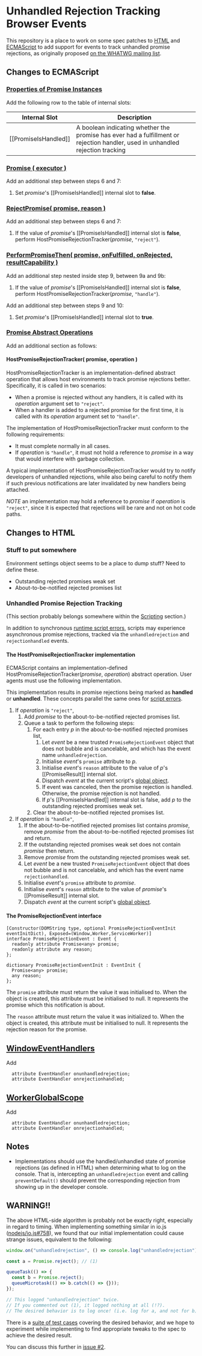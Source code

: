 # Unhandled Rejection Tracking Browser Events

This repository is a place to work on some spec patches to [HTML](http://html.spec.whatwg.org/multipage/) and [ECMAScript](http://people.mozilla.org/~jorendorff/es6-draft.html) to add support for events to track unhandled promise rejections, as originally proposed [on the WHATWG mailing list](http://lists.w3.org/Archives/Public/public-whatwg-archive/2014Sep/0024.html).

## Changes to ECMAScript

### [Properties of Promise Instances](https://people.mozilla.org/~jorendorff/es6-draft.html#sec-properties-of-promise-instances)

Add the following row to the table of internal slots:

Internal Slot        | Description
---------------------|-------------
[[PromiseIsHandled]] | A boolean indicating whether the promise has ever had a fulfillment or rejection handler, used in unhandled rejection tracking

### [Promise ( executor )](https://people.mozilla.org/~jorendorff/es6-draft.html#sec-promise-executor)

Add an additional step between steps 6 and 7:

1. Set _promise_'s [[PromiseIsHandled]] internal slot to **false**.

### [RejectPromise( promise, reason )](https://people.mozilla.org/~jorendorff/es6-draft.html#sec-rejectpromise)

Add an additional step between steps 6 and 7:

1. If the value of _promise_'s [[PromiseIsHandled]] internal slot is **false**, perform HostPromiseRejectionTracker(_promise_, `"reject"`).

### [PerformPromiseThen( promise, onFulfilled, onRejected, resultCapability )](https://people.mozilla.org/~jorendorff/es6-draft.html#sec-performpromisethen)

Add an additional step nested inside step 9, between 9a and 9b:

1. If the value of _promise_'s [[PromiseIsHandled]] internal slot is **false**, perform HostPromiseRejectionTracker(_promise_, `"handle"`).

Add an additional step between steps 9 and 10:

1. Set _promise_'s [[PromiseIsHandled]] internal slot to **true**.

### [Promise Abstract Operations](https://people.mozilla.org/~jorendorff/es6-draft.html#sec-promise-abstract-operations)

Add an additional section as follows:

#### HostPromiseRejectionTracker( promise, operation )

HostPromiseRejectionTracker is an implementation-defined abstract operation that allows host environments to track promise rejections better. Specifically, it is called in two scenarios:

- When a promise is rejected without any handlers, it is called with its _operation_ argument set to `"reject"`.
- When a handler is added to a rejected promise for the first time, it is called with its _operation_ argument set to `"handle"`.

The implementation of HostPromiseRejectionTracker must conform to the following requirements:

- It must complete normally in all cases.
- If _operation_ is `"handle"`, it must not hold a reference to _promise_ in a way that would interfere with garbage collection.

A typical implementation of HostPromiseRejectionTracker would try to notify developers of unhandled rejections, while also being careful to notify them if such previous notifications are later invalidated by new handlers being attached.

_NOTE_ an implementation may hold a reference to _promise_ if _operation_ is `"reject"`, since it is expected that rejections will be rare and not on hot code paths.

## Changes to HTML

### Stuff to put somewhere

Environment settings object seems to be a place to dump stuff? Need to define these.

- Outstanding rejected promises weak set
- About-to-be-notified rejected promises list

### Unhandled Promise Rejection Tracking

(This section probably belongs somewhere within the [Scripting](https://html.spec.whatwg.org/multipage/webappapis.html#scripting) section.)

In addition to synchronous [runtime script errors](https://html.spec.whatwg.org/multipage/webappapis.html#runtime-script-errors), scripts may experience asynchronous promise rejections, tracked via the `unhandledrejection` and `rejectionhandled` events.

#### The HostPromiseRejectionTracker implementation

ECMAScript contains an implementation-defined HostPromiseRejectionTracker(_promise_, _operation_) abstract operation. User agents must use the following implementation.

This implementation results in promise rejections being marked as **handled** or **unhandled**. These concepts parallel the same ones for [script errors](https://html.spec.whatwg.org/multipage/webappapis.html#concept-error-handled).

1. If _operation_ is `"reject"`,
    1. Add _promise_ to the about-to-be-notified rejected promises list.
    1. Queue a task to perform the following steps:
        1. For each entry _p_ in the about-to-be-notified rejected promises list,
            1. Let _event_ be a new trusted `PromiseRejectionEvent` object that does not bubble and is cancelable, and which has the event name `unhandledrejection`.
            1. Initialise _event_'s `promise` attribute to _p_.
            1. Initialise _event_'s `reason` attribute to the value of _p_'s [[PromiseResult]] internal slot.
            1. Dispatch _event_ at the current script's [global object](https://html.spec.whatwg.org/multipage/webappapis.html#global-object).
            1. If event was canceled, then the promise rejection is handled. Otherwise, the promise rejection is not handled.
            1. If _p_'s [[PromiseIsHandled]] internal slot is false, add _p_ to the outstanding rejected promises weak set.
        1. Clear the about-to-be-notified rejected promises list.
1. If _operation_ is `"handle"`,
    1. If the about-to-be-notified rejected promises list contains _promise_, remove _promise_ from the about-to-be-notified rejected promises list and return.
    1. If the outstanding rejected promises weak set does not contain _promise_ then return.
    1. Remove _promise_ from the outstanding rejected promises weak set.
    1. Let _event_ be a new trusted `PromiseRejectionEvent` object that does not bubble and is not cancelable, and which has the event name `rejectionhandled`.
    1. Initialise _event_'s `promise` attribute to _promise_.
    1. Initialise _event_'s `reason` attribute to the value of _promise_'s [[PromiseResult]] internal slot.
    1. Dispatch _event_ at the current script's [global object](https://html.spec.whatwg.org/multipage/webappapis.html#global-object).

#### The PromiseRejectionEvent interface

```webidl
[Constructor(DOMString type, optional PromiseRejectionEventInit eventInitDict), Exposed=(Window,Worker,ServiceWorker)]
interface PromiseRejectionEvent : Event {
  readonly attribute Promise<any> promise;
  readonly attribute any reason;
};

dictionary PromiseRejectionEventInit : EventInit {
  Promise<any> promise;
  any reason;
};
```

The `promise` attribute must return the value it was initialised to. When the object is created, this attribute must be initialised to null. It represents the promise which this notification is about.

The `reason` attribute must return the value it was initialized to. When the object is created, this attribute must be initialised to null. It represents the rejection reason for the promise.

## [WindowEventHandlers](https://html.spec.whatwg.org/multipage/webappapis.html#windoweventhandlers)

Add

```webidl
  attribute EventHandler onunhandledrejection;
  attribute EventHandler onrejectionhandled;
```

## [WorkerGlobalScope](https://html.spec.whatwg.org/multipage/workers.html#workerglobalscope)

Add

```webidl
  attribute EventHandler onunhandledrejection;
  attribute EventHandler onrejectionhandled;
```

## Notes

- Implementations should use the handled/unhandled state of promise rejections (as defined in HTML) when determining what to log on the console. That is, intercepting an `unhandledrejection` event and calling `preventDefault()` should prevent the corresponding rejection from showing up in the developer console.

## WARNING!!

The above HTML-side algorithm is probably not be exactly right, especially in regard to timing. When implementing something similar in io.js ([nodejs/io.js#758](https://github.com/nodejs/io.js/pull/758)), we found that our initial implementation could cause strange issues, equivalent to the following:

```js
window.on("unhandledrejection", () => console.log("unhandledrejection"));

const a = Promise.reject(); // (1)

queueTask(() => {
  const b = Promise.reject();
  queueMicrotask(() => b.catch(() => {}));
});

// This logged "unhandledrejection" twice.
// If you commented out (1), it logged nothing at all (!?).
// The desired behavior is to log once! (i.e. log for a, and not for b).
```

There is a [suite of test cases](https://github.com/nodejs/io.js/blob/master/test/parallel/test-promises-unhandled-rejections.js) covering the desired behavior, and we hope to experiment while implementing to find appropriate tweaks to the spec to achieve the desired result.

You can discuss this further in [issue #2](https://github.com/domenic/unhandled-rejections-browser-spec/issues/2).
